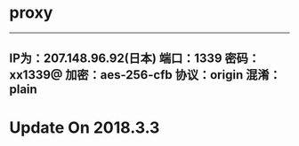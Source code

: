 # proxy
----------------------
IP为：207.148.96.92(日本)
端口：1339
密码：xx1339@
加密：aes-256-cfb
协议：origin
混淆：plain
----------------------
# Update On 2018.3.3
